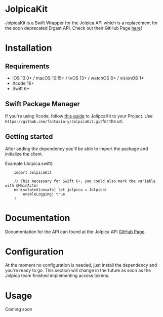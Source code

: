 #  JolpicaKit

JolpicaKit is a Swift Wrapper for the Jolpica API which is a replacement for the soon deprecated Ergast API.
Check out their GitHub Page [here](https://github.com/jolpica/jolpica-f1)!

# Installation

## Requirements

- iOS 13.0+ / macOS 10.15+ / tvOS 13+ / watchOS 6+ / visionOS 1+
- Xcode 16+
- Swift 6+

## Swift Package Manager

If you're using Xcode, follow [this guide](https://developer.apple.com/documentation/swift_packages/adding_package_dependencies_to_your_app) to JolipcaKit to your Project.
Use ``https://github.com/fantasia-y/JolpicaKit.git``for the url.

## Getting started

After adding the dependency you'll be able to import the package and initialize the client.

Example (Jolpica.swift)
```
    import JolpicaKit

    // This necessary for Swift 6+, you could also mark the variable with @MainActor
    nonisolated(unsafe) let jolpica = Jolpica(
        enableLogging: true
    )
```

# Documentation

Documentation for the API can found at the Jolpica API [GitHub Page](https://github.com/jolpica/jolpica-f1/blob/main/docs/README.md).

# Configuration

At the moment no configuration is needed, just install the dependency and you're ready to go.
This section will change in the future as soon as the Jolpica team finished implementing access tokens.

# Usage

Coming soon
